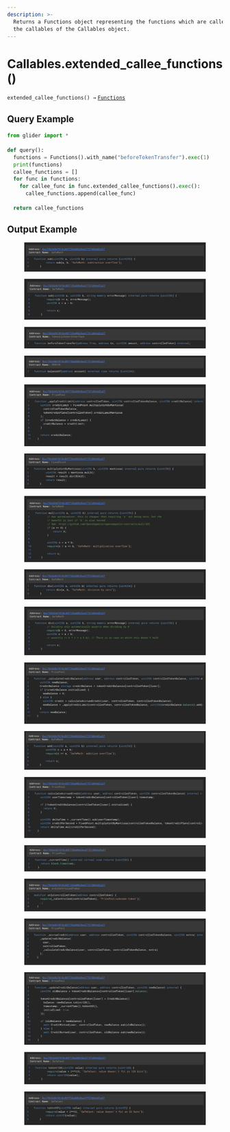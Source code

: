 ```yaml
---
description: >-
  Returns a Functions object representing the functions which are called from
  the callables of the Callables object.
---
```


# Callables.extended\_callee\_functions()

`extended_callee_functions() →` [`Functions`](functions/)

## Query Example

```python
from glider import *

def query():
  functions = Functions().with_name("beforeTokenTransfer").exec(1)
  print(functions)
  callee_functions = []
  for func in functions:
    for callee_func in func.extended_callee_functions().exec():
      callee_functions.append(callee_func)

  return callee_functions
```

## Output Example

<figure><img src="../../.gitbook/assets/image (142).png" alt=""><figcaption></figcaption></figure>

<figure><img src="../../.gitbook/assets/image (143).png" alt=""><figcaption></figcaption></figure>

<figure><img src="../../.gitbook/assets/image (144).png" alt=""><figcaption></figcaption></figure>

<figure><img src="../../.gitbook/assets/image (145).png" alt=""><figcaption></figcaption></figure>

<figure><img src="../../.gitbook/assets/image (146).png" alt=""><figcaption></figcaption></figure>

<figure><img src="../../.gitbook/assets/image (147).png" alt=""><figcaption></figcaption></figure>

<figure><img src="../../.gitbook/assets/image (148).png" alt=""><figcaption></figcaption></figure>

<figure><img src="../../.gitbook/assets/image (149).png" alt=""><figcaption></figcaption></figure>

<figure><img src="../../.gitbook/assets/image (150).png" alt=""><figcaption></figcaption></figure>

<figure><img src="../../.gitbook/assets/image (151).png" alt=""><figcaption></figcaption></figure>

<figure><img src="../../.gitbook/assets/image (152).png" alt=""><figcaption></figcaption></figure>

<figure><img src="../../.gitbook/assets/image (153).png" alt=""><figcaption></figcaption></figure>

<figure><img src="../../.gitbook/assets/image (154).png" alt=""><figcaption></figcaption></figure>

<figure><img src="../../.gitbook/assets/image (155).png" alt=""><figcaption></figcaption></figure>

<figure><img src="../../.gitbook/assets/image (156).png" alt=""><figcaption></figcaption></figure>

<figure><img src="../../.gitbook/assets/image (157).png" alt=""><figcaption></figcaption></figure>

<figure><img src="../../.gitbook/assets/image (158).png" alt=""><figcaption></figcaption></figure>

<figure><img src="../../.gitbook/assets/image (159).png" alt=""><figcaption></figcaption></figure>

